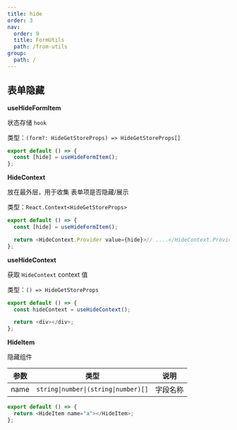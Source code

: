 ```yaml
---
title: hide
order: 3
nav:
  order: 9
  title: FormUtils
  path: /from-utils
group:
  path: /
---
```


## 表单隐藏

**useHideFormItem**

状态存储 `hook`

类型：`(form?: HideGetStoreProps) => HideGetStoreProps[]`

```js
export default () => {
  const [hide] = useHideFormItem();
};
```

**HideContext**

放在最外层，用于收集 表单项是否隐藏/展示

类型：`React.Context<HideGetStoreProps>`

```js
export default () => {
  const [hide] = useHideFormItem();

  return <HideContext.Provider value={hide}>// ....</HideContext.Provider>;
};
```

**useHideContext**

获取 `HideContext` context 值

类型：`() => HideGetStoreProps`

```js
export default () => {
  const hideContext = useHideContext();

  return <div></div>;
};
```

**HideItem**

隐藏组件

| 参数 | 类型                                 | 说明     |
| ---- | ------------------------------------ | -------- |
| name | `string\|number\|(string\|number)[]` | 字段名称 |

```js
export default () => {
  return <HideItem name="a"></HideItem>;
};
```

